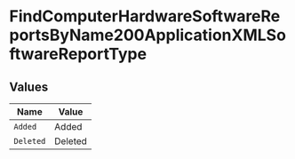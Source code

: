 # FindComputerHardwareSoftwareReportsByName200ApplicationXMLSoftwareReportType


## Values

| Name      | Value     |
| --------- | --------- |
| `Added`   | Added     |
| `Deleted` | Deleted   |